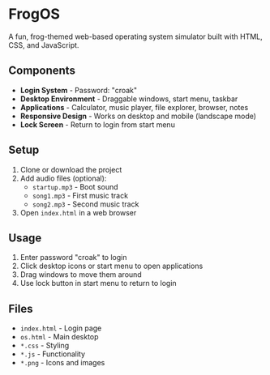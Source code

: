 # FrogOS

A fun, frog-themed web-based operating system simulator built with HTML, CSS, and JavaScript.

## Components

- **Login System** - Password: "croak"
- **Desktop Environment** - Draggable windows, start menu, taskbar
- **Applications** - Calculator, music player, file explorer, browser, notes
- **Responsive Design** - Works on desktop and mobile (landscape mode)
- **Lock Screen** - Return to login from start menu

## Setup

1. Clone or download the project
2. Add audio files (optional):
   - `startup.mp3` - Boot sound
   - `song1.mp3` - First music track
   - `song2.mp3` - Second music track
3. Open `index.html` in a web browser

## Usage

1. Enter password "croak" to login
2. Click desktop icons or start menu to open applications
3. Drag windows to move them around
4. Use lock button in start menu to return to login

## Files

- `index.html` - Login page
- `os.html` - Main desktop
- `*.css` - Styling
- `*.js` - Functionality
- `*.png` - Icons and images
